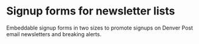 # Signup forms for newsletter lists

Embeddable signup forms in two sizes to promote signups on Denver Post email newsletters and breaking alerts.